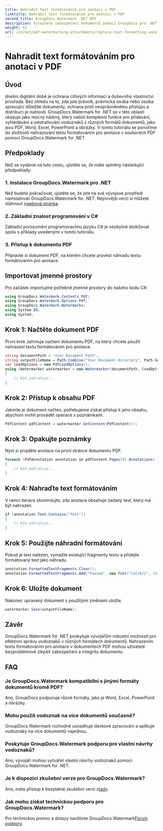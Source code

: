 ```yaml
---
title: Nahradit text formátováním pro anotaci v PDF
linktitle: Nahradit text formátováním pro anotaci v PDF
second_title: GroupDocs.Watermark .NET API
description: Vylepšete zabezpečení dokumentů pomocí GroupDocs pro .NET. Naučte se, jak snadno nahradit text formátováním pro anotace v souborech PDF.
weight: 41
url: /cs/net/pdf-watermarking-attachments/replace-text-formatting-annotation-pdf/
---
```


# Nahradit text formátováním pro anotaci v PDF

## Úvod
dnešní digitální době je ochrana citlivých informací a duševního vlastnictví prvořadá. Bez ohledu na to, zda jste právník, právnická osoba nebo osoba spravující důležité dokumenty, ochrana proti neoprávněnému přístupu a distribuci je nutností. GroupDocs.Watermark for .NET se v této oblasti ukazuje jako mocný nástroj, který nabízí komplexní funkce pro přidávání, vyhledávání a odstraňování vodoznaků z různých formátů dokumentů, jako jsou PDF, Word, Excel, PowerPoint a obrázky. V tomto tutoriálu se ponoříme do složitosti nahrazování textu formátováním pro anotace v souborech PDF pomocí GroupDocs.Watermark for .NET.
## Předpoklady
Než se vydáme na tuto cestu, ujistěte se, že máte splněny následující předpoklady:
### 1. Instalace GroupDocs.Watermark pro .NET
 Než budete pokračovat, ujistěte se, že jste na své vývojové prostředí nainstalovali GroupDocs.Watermark for .NET. Nejnovější verzi si můžete stáhnout z[webová stránka](https://releases.groupdocs.com/Watermark/net/).
### 2. Základní znalost programování v C#
Základní porozumění programovacímu jazyku C# je nezbytné dodržovat spolu s příklady uvedenými v tomto tutoriálu.
### 3. Přístup k dokumentu PDF
Připravte si dokument PDF, na kterém chcete provést náhradu textu formátováním pro anotace.

## Importovat jmenné prostory
Pro začátek importujme potřebné jmenné prostory do našeho kódu C#:
```csharp
using GroupDocs.Watermark.Contents.Pdf;
using GroupDocs.Watermark.Options.Pdf;
using GroupDocs.Watermark.Watermarks;
using System.IO;
using System;
```
## Krok 1: Načtěte dokument PDF
První krok zahrnuje načtení dokumentu PDF, na který chcete použít nahrazení textu formátováním pro anotace.
```csharp
string documentPath = "Your Document Path";
string outputFileName = Path.Combine("Your Document Directory", Path.GetFileName(documentPath));
var loadOptions = new PdfLoadOptions();
using (Watermarker watermarker = new Watermarker(documentPath, loadOptions))
{
    // Kód pokračuje...
}
```
## Krok 2: Přístup k obsahu PDF
Jakmile je dokument načten, potřebujeme získat přístup k jeho obsahu, abychom mohli provádět operace s poznámkami.
```csharp
PdfContent pdfContent = watermarker.GetContent<PdfContent>();
```
## Krok 3: Opakujte poznámky
Nyní si projděte anotace na první stránce dokumentu PDF.
```csharp
foreach (PdfAnnotation annotation in pdfContent.Pages[0].Annotations)
{
    // Kód pokračuje...
}
```
## Krok 4: Nahraďte text formátováním
V rámci iterace zkontrolujte, zda anotace obsahuje zadaný text, který má být nahrazen.
```csharp
if (annotation.Text.Contains("Test"))
{
    // Kód pokračuje...
}
```
## Krok 5: Použijte náhradní formátování
Pokud je text nalezen, vymažte existující fragmenty textu a přidejte formátovaný text jako náhradu.
```csharp
annotation.FormattedTextFragments.Clear();
annotation.FormattedTextFragments.Add("Passed", new Font("Calibri", 19, FontStyle.Bold), Color.Red, Color.Aqua);
```
## Krok 6: Uložte dokument
Nakonec upravený dokument s použitými změnami uložte.
```csharp
watermarker.Save(outputFileName);
```

## Závěr
GroupDocs.Watermark for .NET poskytuje vývojářům robustní možnosti pro efektivní správu vodoznaků v různých formátech dokumentů. Nahrazením textu formátováním pro anotace v dokumentech PDF mohou uživatelé bezproblémově zlepšit zabezpečení a integritu dokumentu.
## FAQ
### Je GroupDocs.Watermark kompatibilní s jinými formáty dokumentů kromě PDF?
Ano, GroupDocs podporuje různé formáty, jako je Word, Excel, PowerPoint a obrázky.
### Mohu použít vodoznak na více dokumentů současně?
GroupDocs.Watermark rozhodně usnadňuje dávkové zpracování a aplikuje vodoznaky na více dokumentů najednou.
### Poskytuje GroupDocs.Watermark podporu pro vlastní návrhy vodoznaků?
Ano, vývojáři mohou vytvářet vlastní návrhy vodoznaků pomocí GroupDocs.Watermark for .NET.
### Je k dispozici zkušební verze pro GroupDocs.Watermark?
 Ano, máte přístup k bezplatné zkušební verzi z[tady](https://releases.groupdocs.com/).
### Jak mohu získat technickou podporu pro GroupDocs.Watermark?
 Pro technickou pomoc a dotazy navštivte GroupDocs.Watermark[Fórum podpory](https://forum.groupdocs.com/c/watermark/19).